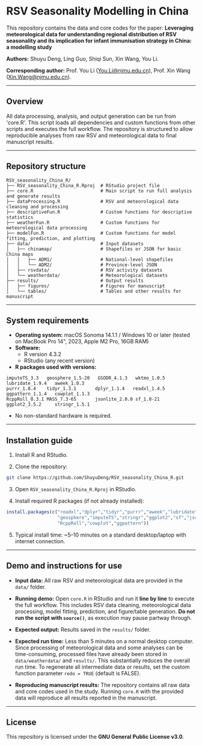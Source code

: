 # RSV Seasonality Modelling in China
 
This repository contains the data and core codes for the paper: **Leveraging meteorological data for understanding regional distribution of RSV seasonality and its implication for infant immunisation strategy in China: a modelling study**

**Authors:** Shuyu Deng, Ling Guo, Shiqi Sun, Xin Wang, You Li.

**Corresponding author:**
Prof. You Li (You.Li@njmu.edu.cn), Prof. Xin Wang (Xin.Wang@njmu.edu.cn).

---

## Overview

All data processing, analysis, and output generation can be run from 'core.R'. This script loads all dependencies and custom functions from other scripts and executes the full workflow. The repository is structured to allow reproducible analyses from raw RSV and meteorological data to final manuscript results.

---

## Repository structure

```
RSV_seasonality_China_R/
├── RSV_seasonality_China_R.Rproj  # RStudio project file
├── core.R                         # Main script to run full analysis and generate results
├── dataProcessing.R               # RSV and meteorological data cleaning and processing
├── descriptiveFun.R               # Custom functions for descriptive statistics
├── weatherFun.R                   # Custom functions for meteorological data processing
├── modelFun.R                     # Custom functions for model fitting, prediction, and plotting
├── data/                          # Input datasets
│   ├── chinamap/                  # Shapefiles or JSON for basic China maps
│   │   ├── ADM1/                  # National-level shapefiles
│   │   └── ADM2/                  # Province-level JSON
│   ├── rsvdata/                   # RSV activity datasets
│   └── weatherdata/               # Meteorological datasets
├── results/                       # Output results
│   ├── figures/                   # Figures for manuscript
│   └── tables/                    # Tables and other results for manuscript
```

---

## System requirements

* **Operating system:** macOS Sonoma 14.1.1 / Windows 10 or later (tested on MacBook Pro 14", 2023, Apple M2 Pro, 16GB RAM)
* **Software:**
  * R version 4.3.2
  * RStudio (any recent version)
* **R packages used with versions:**

```
imputeTS_3.3   geosphere_1.5-20   GSODR_4.1.3   wktmo_1.0.5   lubridate_1.9.4   aweek_1.0.3
purrr_1.0.4    tidyr_1.3.1       dplyr_1.1.4   readxl_1.4.5  ggpattern_1.1.4   cowplot_1.1.3
RcppRoll_0.3.1 MASS_7.3-65       jsonlite_2.0.0 sf_1.0-21     ggplot2_3.5.2     stringr_1.5.1
```

* No non-standard hardware is required.

---

## Installation guide

1. Install R and RStudio.

2. Clone the repository:

```bash
git clone https://github.com/ShuyuDeng/RSV_seasonality_China_R.git
```

3. Open `RSV_seasonality_China_R.Rproj` in RStudio.

4. Install required R packages (if not already installed):

```r
install.packages(c("readxl","dplyr","tidyr","purrr","aweek","lubridate","wktmo","GSODR",
                   "geosphere","imputeTS","stringr","ggplot2","sf","jsonlite","MASS",
                   "RcppRoll","cowplot","ggpattern"))
```

5. Typical install time: ~5–10 minutes on a standard desktop/laptop with internet connection.

---

## Demo and instructions for use

* **Input data:** All raw RSV and meteorological data are provided in the `data/` folder.

* **Running demo:** Open `core.R` in RStudio and run it **line by line** to execute the full workflow. This includes RSV data cleaning, meteorological data processing, model fitting, prediction, and figure/table generation. **Do not run the script with `source()`**, as execution may pause partway through.

* **Expected output:** Results saved in the `results/` folder.

* **Expected run time:** Less than 5 minutes on a normal desktop computer. Since processing of meteorological data and some analyses can be time-consuming, processed files have already been stored in `data/weatherdata/` and `results/`. This substantially reduces the overall run time. To regenerate all intermediate data or results, set the custom function parameter `redo = TRUE` (default is FALSE).

* **Reproducing manuscript results:** The repository contains all raw data and core codes used in the study. Running `core.R` with the provided data will reproduce all results reported in the manuscript.

---

## License

This repository is licensed under the **GNU General Public License v3.0**.
